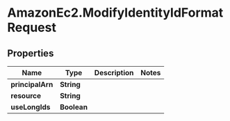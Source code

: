 # AmazonEc2.ModifyIdentityIdFormatRequest

## Properties

Name | Type | Description | Notes
------------ | ------------- | ------------- | -------------
**principalArn** | **String** |  | 
**resource** | **String** |  | 
**useLongIds** | **Boolean** |  | 


